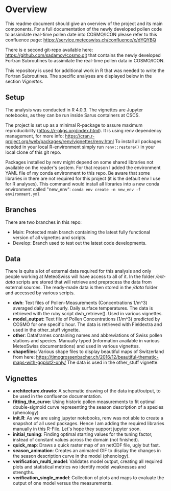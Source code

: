 # Overview

This readme document should give an overview of the project and its main components. For a full documentation of the newly developed pollen code to assimilate real-time pollen date into COSMO/ICON please refer to this confluence page: <https://service.meteoswiss.ch/confluence/x/dYQYBQ>

There is e second git-repo available here: <https://github.com/sadamov/cosmo.git> that contains the newly developed Fortran Subroutines to assimilate the real-time pollen data in COSMO/ICON.

This repository is used for additional work in R that was needed to write the Fortran Subroutines. The specific analyses are displayed below in the section *Vignettes*.

## Setup

The analysis was conducted in R 4.0.3.
The vignettes are Jupyter notebooks, as they can be run inside Sarus containers at CSCS.

The project is set up as a minimal R-package to assure maximum reproducibility (<https://r-pkgs.org/index.html>). It is using renv dependency management, for more info: <https://cran.r-project.org/web/packages/renv/vignettes/renv.html> To install all packages needed in your local R-environment simply run `renv::restore()` in your local clone of this git repo.

Packages installed by renv might depend on some shared libraries not available on the reader's system. For that reason I added the environment YAML file of my conda environment to this repo. Be aware that some libraries in there are not required for this project (it is the default env I use for R analyses). This command would install all libraries into a new conda environment called "new_env": `conda env create -n new_env -f environment.yml`

## Branches

There are two branches in this repo:

- Main: Protected main branch containing the latest fully functional version of all vignettes and scripts.
- Develop: Branch used to test out the latest code developments.

## Data

There is quite a lot of external data required for this analysis and only people working at MeteoSwiss will have access to all of it.
In the folder */ext-data* scripts are stored that will retrieve and preprocess the data from external sources. The ready-made data is then stored in the */data* folder and accessed by various scripts.

- **dwh**: Text files of Pollen-Measurements (Concentrations 1/m^3) averaged daily and hourly. Daily surface temperatures. The data is retrieved with the ruby script dwh_retrieve(). Used in various vignettes.
- **model_output**: Text file of Pollen Concentrations (1/m^3) predicted by COSMO for one specific hour. The data is retrieved with Fieldextra and used in the other_stuff vignette.
- **other**: Dataframes containing names and abbreviations of Swiss pollen stations and species. Manually typed (information available in various MeteoSwiss documentations) and used in various vignettes.
- **shapefiles**: Various shape files to display beautiful maps of Switzerland from here: <https://timogrossenbacher.ch/2016/12/beautiful-thematic-maps-with-ggplot2-only/> The data is used in the other_stuff vignette.

## Vignettes

- **architecture.drawio**: A schematic drawing of the data input/output, to be used in the confluence documentation.
- **fitting_the_curve**: Using historic pollen measurements to fit optimal double-sigmoid curve representing the season description of a species (phenology)
- **init.R**: As we are using jupyter notebooks, renv was not able to create a snapshot of all used packages. Hence I am adding the required libraries manually in this R-File. Let's hope they support jupyter soon.
- **initial_tuning**: Finding optimal starting values for the tuning factor, instead of constant values across the domain (not finished).
- **quick_map**: Draws a quick raster map of an netCDF file, ugly but fast.
- **season_animation**: Creates an animated GIF to display the changes in the season description curve in the model (phenology).
- **verification_multi_model**: Validates model output, creating all required plots and statistical metrics wo identify model weaknesses and strengths.
- **verification_single_model**: Collection of plots and maps to evaluate the output of one model versus the measurements.
